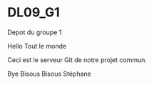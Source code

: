 DL09_G1
=======

Depot du groupe 1


Hello Tout le monde

Ceci est le serveur Git de notre projet commun.

Bye Bisous Bisous
Stéphane
